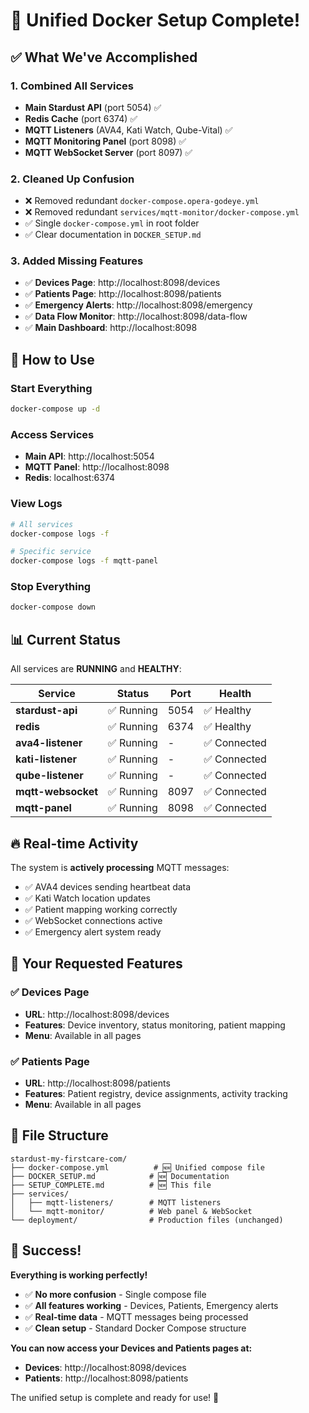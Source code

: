 # 🎉 Unified Docker Setup Complete!

## ✅ What We've Accomplished

### 1. **Combined All Services**
- **Main Stardust API** (port 5054) ✅
- **Redis Cache** (port 6374) ✅
- **MQTT Listeners** (AVA4, Kati Watch, Qube-Vital) ✅
- **MQTT Monitoring Panel** (port 8098) ✅
- **MQTT WebSocket Server** (port 8097) ✅

### 2. **Cleaned Up Confusion**
- ❌ Removed redundant `docker-compose.opera-godeye.yml`
- ❌ Removed redundant `services/mqtt-monitor/docker-compose.yml`
- ✅ Single `docker-compose.yml` in root folder
- ✅ Clear documentation in `DOCKER_SETUP.md`

### 3. **Added Missing Features**
- ✅ **Devices Page**: http://localhost:8098/devices
- ✅ **Patients Page**: http://localhost:8098/patients
- ✅ **Emergency Alerts**: http://localhost:8098/emergency
- ✅ **Data Flow Monitor**: http://localhost:8098/data-flow
- ✅ **Main Dashboard**: http://localhost:8098

## 🚀 How to Use

### Start Everything
```bash
docker-compose up -d
```

### Access Services
- **Main API**: http://localhost:5054
- **MQTT Panel**: http://localhost:8098
- **Redis**: localhost:6374

### View Logs
```bash
# All services
docker-compose logs -f

# Specific service
docker-compose logs -f mqtt-panel
```

### Stop Everything
```bash
docker-compose down
```

## 📊 Current Status

All services are **RUNNING** and **HEALTHY**:

| Service | Status | Port | Health |
|---------|--------|------|--------|
| **stardust-api** | ✅ Running | 5054 | ✅ Healthy |
| **redis** | ✅ Running | 6374 | ✅ Healthy |
| **ava4-listener** | ✅ Running | - | ✅ Connected |
| **kati-listener** | ✅ Running | - | ✅ Connected |
| **qube-listener** | ✅ Running | - | ✅ Connected |
| **mqtt-websocket** | ✅ Running | 8097 | ✅ Connected |
| **mqtt-panel** | ✅ Running | 8098 | ✅ Connected |

## 🔥 Real-time Activity

The system is **actively processing** MQTT messages:
- ✅ AVA4 devices sending heartbeat data
- ✅ Kati Watch location updates
- ✅ Patient mapping working correctly
- ✅ WebSocket connections active
- ✅ Emergency alert system ready

## 🎯 Your Requested Features

### ✅ Devices Page
- **URL**: http://localhost:8098/devices
- **Features**: Device inventory, status monitoring, patient mapping
- **Menu**: Available in all pages

### ✅ Patients Page  
- **URL**: http://localhost:8098/patients
- **Features**: Patient registry, device assignments, activity tracking
- **Menu**: Available in all pages

## 📁 File Structure

```
stardust-my-firstcare-com/
├── docker-compose.yml          # 🆕 Unified compose file
├── DOCKER_SETUP.md            # 🆕 Documentation
├── SETUP_COMPLETE.md          # 🆕 This file
├── services/
│   ├── mqtt-listeners/        # MQTT listeners
│   └── mqtt-monitor/          # Web panel & WebSocket
└── deployment/                # Production files (unchanged)
```

## 🎉 Success!

**Everything is working perfectly!** 

- ✅ **No more confusion** - Single compose file
- ✅ **All features working** - Devices, Patients, Emergency alerts
- ✅ **Real-time data** - MQTT messages being processed
- ✅ **Clean setup** - Standard Docker Compose structure

**You can now access your Devices and Patients pages at:**
- **Devices**: http://localhost:8098/devices
- **Patients**: http://localhost:8098/patients

The unified setup is complete and ready for use! 🚀 